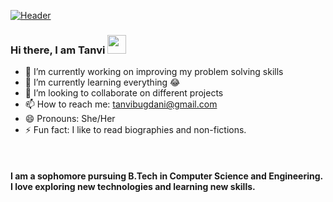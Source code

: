 [![Header](https://raw.githubusercontent.com/MartinHeinz/<OWNER>/<OWNER>/readme_header.png "Header")](https://some-url.dev/)


### Hi there, I am Tanvi <img src="https://raw.githubusercontent.com/tanvi355/tanvi355/master/wave.gif" width="30px">


- 🔭 I’m currently working on improving my problem solving skills
- 🌱 I’m currently learning everything 😂
- 👯 I’m looking to collaborate on different projects
- 📫 How to reach me: tanvibugdani@gmail.com
- 😄 Pronouns: She/Her
- ⚡ Fun fact: I like to read biographies and non-fictions.

<br />

#### I am a sophomore pursuing B.Tech in Computer Science and Engineering. I love exploring new technologies and learning new skills.

